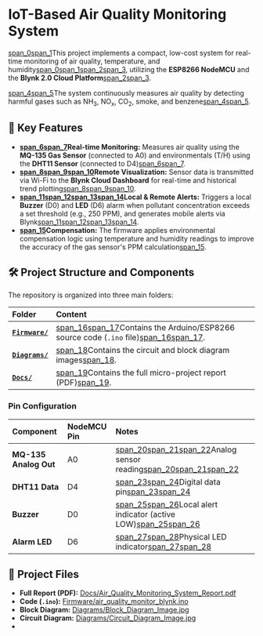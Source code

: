 # IoT-Based Air Quality Monitoring System

[span_0](start_span)[span_1](start_span)This project implements a compact, low-cost system for real-time monitoring of air quality, temperature, and humidity[span_0](end_span)[span_1](end_span)[span_2](start_span)[span_3](start_span), utilizing the **ESP8266 NodeMCU** and the **Blynk 2.0 Cloud Platform**[span_2](end_span)[span_3](end_span).

[span_4](start_span)[span_5](start_span)The system continuously measures air quality by detecting harmful gases such as $\text{NH}_3$, $\text{NO}_{\text{x}}$, $\text{CO}_2$, smoke, and benzene[span_4](end_span)[span_5](end_span).

## 🌟 Key Features

* **[span_6](start_span)[span_7](start_span)Real-time Monitoring:** Measures air quality using the **MQ-135 Gas Sensor** (connected to A0) and environmentals (T/H) using the **DHT11 Sensor** (connected to D4)[span_6](end_span)[span_7](end_span).
* **[span_8](start_span)[span_9](start_span)[span_10](start_span)Remote Visualization:** Sensor data is transmitted via Wi-Fi to the **Blynk Cloud Dashboard** for real-time and historical trend plotting[span_8](end_span)[span_9](end_span)[span_10](end_span).
* **[span_11](start_span)[span_12](start_span)[span_13](start_span)[span_14](start_span)Local & Remote Alerts:** Triggers a local **Buzzer** (D0) and **LED** (D6) alarm when pollutant concentration exceeds a set threshold (e.g., 250 PPM), and generates mobile alerts via Blynk[span_11](end_span)[span_12](end_span)[span_13](end_span)[span_14](end_span).
* **[span_15](start_span)Compensation:** The firmware applies environmental compensation logic using temperature and humidity readings to improve the accuracy of the gas sensor's PPM calculation[span_15](end_span).

## 🛠️ Project Structure and Components

The repository is organized into three main folders:

| Folder | Content |
| :--- | :--- |
| **[`Firmware/`](Firmware/)** | [span_16](start_span)[span_17](start_span)Contains the Arduino/ESP8266 source code (`.ino` file)[span_16](end_span)[span_17](end_span). |
| **[`Diagrams/`](Diagrams/)** | [span_18](start_span)Contains the circuit and block diagram images[span_18](end_span). |
| **[`Docs/`](Docs/)** | [span_19](start_span)Contains the full micro-project report (PDF)[span_19](end_span). |

### Pin Configuration

| Component | NodeMCU Pin | Notes |
| :--- | :--- | :--- |
| **MQ-135 Analog Out** | A0 | [span_20](start_span)[span_21](start_span)[span_22](start_span)Analog sensor reading[span_20](end_span)[span_21](end_span)[span_22](end_span) |
| **DHT11 Data** | D4 | [span_23](start_span)[span_24](start_span)Digital data pin[span_23](end_span)[span_24](end_span) |
| **Buzzer** | D0 | [span_25](start_span)[span_26](start_span)Local alert indicator (active LOW)[span_25](end_span)[span_26](end_span) |
| **Alarm LED** | D6 | [span_27](start_span)[span_28](start_span)Physical LED indicator[span_27](end_span)[span_28](end_span) |

## 🔗 Project Files

* **Full Report (PDF):** [Docs/Air\_Quality\_Monitoring\_System\_Report.pdf](Docs/Air_Quality_Monitoring_System_Report.pdf)
* **Code (`.ino`):** [Firmware/air\_quality\_monitor\_blynk.ino](Firmware/air_quality_monitor_blynk.ino)
* **Block Diagram:** [Diagrams/Block\_Diagram\_Image.jpg](Diagrams/Block_Diagram_Image.jpg)
* **Circuit Diagram:** [Diagrams/Circuit\_Diagram\_Image.jpg](Diagrams/Circuit_Diagram_Image.jpg)
* 
